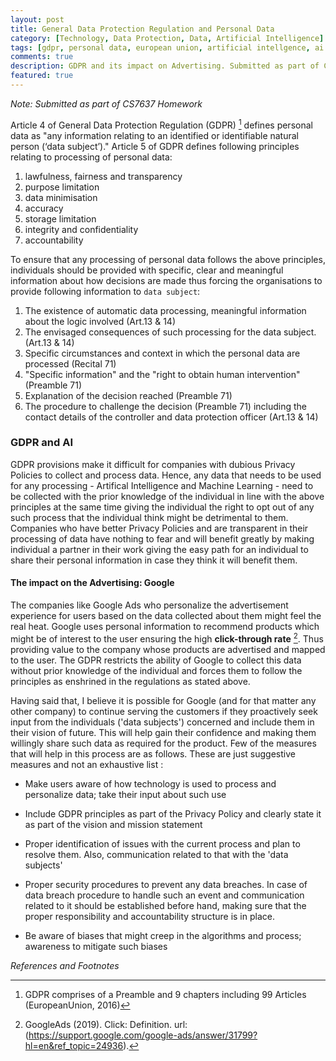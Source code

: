 ```yaml
---
layout: post
title: General Data Protection Regulation and Personal Data
category: [Technology, Data Protection, Data, Artificial Intelligence]
tags: [gdpr, personal data, european union, artificial intellgence, ai ]
comments: true
description: GDPR and its impact on Advertising. Submitted as part of CS7637 Homework 
featured: true
---
```

*Note: Submitted as part of CS7637 Homework*

Article 4 of General Data Protection Regulation (GDPR) [^1] defines personal data as "any information relating to an identified or identifiable natural person (‘data subject’)." Article 5 of GDPR defines following principles relating to processing of personal data:

1. lawfulness, fairness and transparency 
2. purpose limitation
3. data minimisation
4. accuracy
5. storage limitation
6. integrity and confidentiality 
7. accountability

To ensure that any processing of personal data follows the above principles, individuals should be provided with specific, clear and meaningful information about how decisions are made thus forcing the organisations to provide following information to `data subject`:

1. The existence of automatic data processing, meaningful information about the logic involved (Art.13 & 14)
2. The envisaged consequences of such processing for the data subject. (Art.13 & 14)
3. Specific circumstances and context in which the personal data are processed (Recital 71)
4. "Specific information" and the "right to obtain human intervention" (Preamble 71)
5. Explanation of the decision reached (Preamble 71)
6. The procedure to challenge the decision (Preamble 71) including the contact
details of the controller and data protection officer (Art.13 & 14)

### GDPR and AI
GDPR provisions make it difficult for companies with dubious Privacy Policies to collect and process data. Hence, any data that needs to be used for any processing - Artifical Intelligence and Machine Learning - need to be collected with the prior knowledge of the individual in line with the above principles at the same time giving the individual the right to opt out of any such process that the individual think might be detrimental to them. Companies who have better Privacy Policies and are transparent in their processing of data have nothing to fear and will benefit greatly by making individual a partner in their work giving the easy path for an individual to share their personal information in case they think it will
benefit them.

#### The impact on the Advertising: Google
The companies like Google Ads who personalize the advertisement
experience for users based on the data collected about them might feel
the real heat. Google uses personal information to recommend products
which might be of interest to the user ensuring the high **click-through
rate** [^2]. Thus providing value to the company whose
products are advertised and mapped to the user. The GDPR restricts the
ability of Google to collect this data without prior knowledge of the
individual and forces them to follow the principles as enshrined in the
regulations as stated above.

Having said that, I believe it is possible for Google (and for that
matter any other company) to continue serving the customers if they
proactively seek input from the individuals ('data subjects') concerned
and include them in their vision of future. This will help gain their
confidence and making them willingly share such data as required for the
product. Few of the measures that will help in this process are as
follows. These are just suggestive measures and not an exhaustive list :

-   Make users aware of how technology is used to process and
    personalize data; take their input about such use

-   Include GDPR principles as part of the Privacy Policy and clearly
    state it as part of the vision and mission statement

-   Proper identification of issues with the current process and plan to
    resolve them. Also, communication related to that with the 'data
    subjects'

-   Proper security procedures to prevent any data breaches. In case of
    data breach procedure to handle such an event and communication
    related to it should be established before hand, making sure that
    the proper responsibility and accountability structure is in place.

-   Be aware of biases that might creep in the algorithms and process;
    awareness to mitigate such biases
 

*References and Footnotes*

[^1]: GDPR comprises of a Preamble and 9 chapters including 99 Articles (EuropeanUnion, 2016)
[^2]: GoogleAds (2019). Click: Definition. url: (https://support.google.com/google-ads/answer/31799?hl=en&ref_topic=24936).